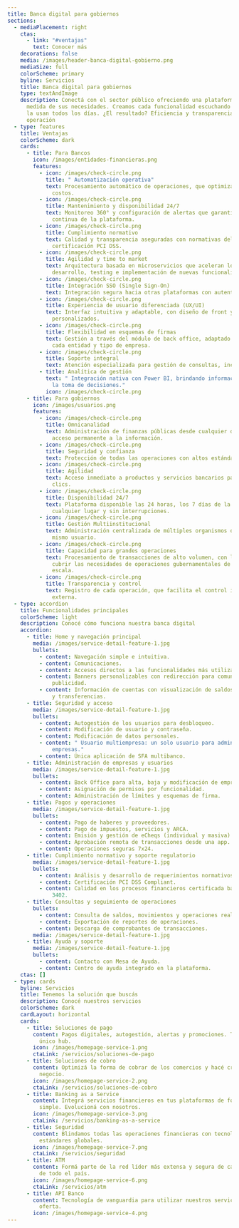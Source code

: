 ```yaml
---
title: Banca digital para gobiernos
sections:
  - mediaPlacement: right
    ctas:
      - link: "#ventajas"
        text: Conocer más
    decorations: false
    media: /images/header-banca-digital-gobierno.png
    mediaSize: full
    colorScheme: primary
    byline: Servicios
    title: Banca digital para gobiernos
    type: textAndImage
    description: Conectá con el sector público ofreciendo una plataforma digital a
      medida de sus necesidades. Creamos cada funcionalidad escuchando a quienes
      la usan todos los días. ¿El resultado? Eficiencia y transparencia en cada
      operación
  - type: features
    title: Ventajas
    colorScheme: dark
    cards:
      - title: Para Bancos
        icon: /images/entidades-financieras.png
        features:
          - icon: /images/check-circle.png
            title: " Automatización operativa"
            text: Procesamiento automático de operaciones, que optimiza recursos y reduce
              costos.
          - icon: /images/check-circle.png
            title: Mantenimiento y disponibilidad 24/7
            text: Monitoreo 360° y configuración de alertas que garantizan la disponibilidad
              continua de la plataforma.
          - icon: /images/check-circle.png
            title: Cumplimiento normativo
            text: Calidad y transparencia aseguradas con normativas del BCRA, ISAE 3402 y la
              certificación PCI DSS.
          - icon: /images/check-circle.png
            title: Agilidad y time to market
            text: Arquitectura basada en microservicios que aceleran los tiempos de
              desarrollo, testing e implementación de nuevas funcionalidades.
          - icon: /images/check-circle.png
            title: Integración SSO (Single Sign-On)
            text: Integración segura hacia otras plataformas con autenticación unificada.
          - icon: /images/check-circle.png
            title: Experiencia de usuario diferenciada (UX/UI)
            text: Interfaz intuitiva y adaptable, con diseño de front y flujos
              personalizados.
          - icon: /images/check-circle.png
            title: Flexibilidad en esquemas de firmas
            text: Gestión a través del módulo de back office, adaptado a las necesidades de
              cada entidad y tipo de empresa.
          - icon: /images/check-circle.png
            title: Soporte integral
            text: Atención especializada para gestión de consultas, incidentes y reclamos.
          - title: Analítica de gestión
            text: " Integración nativa con Power BI, brindando información estratégica para
              la toma de decisiones."
            icon: /images/check-circle.png
      - title: Para gobiernos
        icon: /images/usuarios.png
        features:
          - icon: /images/check-circle.png
            title: Omnicanalidad
            text: Administración de finanzas públicas desde cualquier dispositivo, con
              acceso permanente a la información.
          - icon: /images/check-circle.png
            title: Seguridad y confianza
            text: Protección de todas las operaciones con altos estándares de seguridad.
          - icon: /images/check-circle.png
            title: Agilidad
            text: Acceso inmediato a productos y servicios bancarios para operar en pocos
              clics.
          - icon: /images/check-circle.png
            title: Disponibilidad 24/7
            text: Plataforma disponible las 24 horas, los 7 días de la semana, desde
              cualquier lugar y sin interrupciones.
          - icon: /images/check-circle.png
            title: Gestión Multiinstitucional
            text: Administración centralizada de múltiples organismos o cuentas bajo un
              mismo usuario.
          - icon: /images/check-circle.png
            title: Capacidad para grandes operaciones
            text: Procesamiento de transacciones de alto volumen, con límites ampliados para
              cubrir las necesidades de operaciones gubernamentales de gran
              escala.
          - icon: /images/check-circle.png
            title: Transparencia y control
            text: Registro de cada operación, que facilita el control interno y la auditoría
              externa.
  - type: accordion
    title: Funcionalidades principales
    colorScheme: light
    description: Conocé cómo funciona nuestra banca digital
    accordion:
      - title: Home y navegación principal
        media: /images/service-detail-feature-1.jpg
        bullets:
          - content: Navegación simple e intuitiva.
          - content: Comunicaciones.
          - content: Accesos directos a las funcionalidades más utilizadas.
          - content: Banners personalizables con redirección para comunicaciones o
              publicidad.
          - content: Información de cuentas con visualización de saldos, últimos movimientos
              y transferencias.
      - title: Seguridad y acceso
        media: /images/service-detail-feature-1.jpg
        bullets:
          - content: Autogestión de los usuarios para desbloqueo.
          - content: Modificación de usuario y contraseña.
          - content: Modificación de datos personales.
          - content: " Usuario multiempresa: un solo usuario para administrar varias
              empresas."
          - content: Única aplicación de SFA multibanco.
      - title: Administración de empresas y usuarios
        media: /images/service-detail-feature-1.jpg
        bullets:
          - content: Back Office para alta, baja y modificación de empresas y usuarios.
          - content: Asignación de permisos por funcionalidad.
          - content: Administración de límites y esquemas de firma.
      - title: Pagos y operaciones
        media: /images/service-detail-feature-1.jpg
        bullets:
          - content: Pago de haberes y proveedores.
          - content: Pago de impuestos, servicios y ARCA.
          - content: Emisión y gestión de eCheqs (individual y masiva).
          - content: Aprobación remota de transacciones desde una app.
          - content: Operaciones seguras 7x24.
      - title: Cumplimiento normativo y soporte regulatorio
        media: /images/service-detail-feature-1.jpg
        bullets:
          - content: Análisis y desarrollo de requerimientos normativos BCRA.
          - content: Certificación PCI DSS Compliant.
          - content: Calidad en los procesos financieros certificada bajo la Norma ISAE
              3402.
      - title: Consultas y seguimiento de operaciones
        bullets:
          - content: Consulta de saldos, movimientos y operaciones realizadas.
          - content: Exportación de reportes de operaciones.
          - content: Descarga de comprobantes de transacciones.
        media: /images/service-detail-feature-1.jpg
      - title: Ayuda y soporte
        media: /images/service-detail-feature-1.jpg
        bullets:
          - content: Contacto con Mesa de Ayuda.
          - content: Centro de ayuda integrado en la plataforma.
    ctas: []
  - type: cards
    byline: Servicios
    title: Tenemos la solución que buscás
    description: Conocé nuestros servicios
    colorScheme: dark
    cardLayout: horizontal
    cards:
      - title: Soluciones de pago
        content: Pagos digitales, autogestión, alertas y promociones. Todo desde un
          único hub.
        icon: /images/homepage-service-1.png
        ctaLink: /servicios/soluciones-de-pago
      - title: Soluciones de cobro
        content: Optimizá la forma de cobrar de los comercios y hacé crecer cada
          negocio.
        icon: /images/homepage-service-2.png
        ctaLink: /servicios/soluciones-de-cobro
      - title: Banking as a Service
        content: Integrá servicios financieros en tus plataformas de forma rápida,
          simple. Evolucioná con nosotros.
        icon: /images/homepage-service-3.png
        ctaLink: /servicios/banking-as-a-service
      - title: Seguridad
        content: Blindamos todas las operaciones financieras con tecnología de punta y
          estándares globales.
        icon: /images/homepage-service-7.png
        ctaLink: /servicios/seguridad
      - title: ATM
        content: Formá parte de la red líder más extensa y segura de cajeros automáticos
          de todo el país.
        icon: /images/homepage-service-6.png
        ctaLink: /servicios/atm
      - title: API Banco
        content: Tecnología de vanguardia para utilizar nuestros servicios y ampliar la
          oferta.
        icon: /images/homepage-service-4.png
---
```

